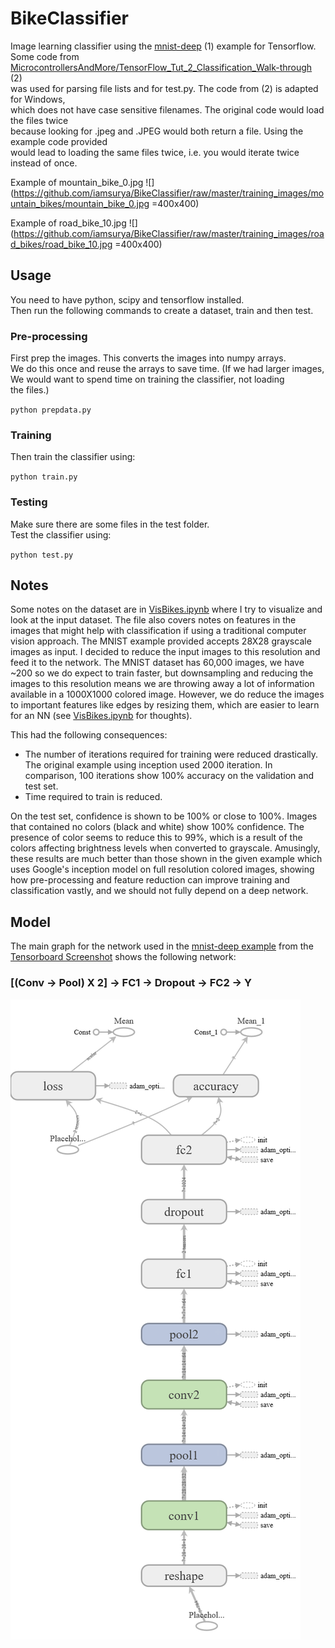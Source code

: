 # BikeClassifier
Image learning classifier using the [mnist-deep](https://github.com/tensorflow/tensorflow/blob/master/tensorflow/examples/tutorials/mnist/mnist_deep.py) (1) example for Tensorflow.  
Some code from [MicrocontrollersAndMore/TensorFlow_Tut_2_Classification_Walk-through
](https://github.com/MicrocontrollersAndMore/TensorFlow_Tut_2_Classification_Walk-through) (2)  
was used for parsing file lists and for test.py.
The code from (2) is adapted for Windows,  
which does not have case sensitive filenames. The 
original code would load the files twice  
because looking for .jpeg and .JPEG would 
both return a file. Using the example code provided  
would lead to loading the same files twice, i.e. you would iterate twice instead of once.  

Example of mountain_bike_0.jpg
![](https://github.com/iamsurya/BikeClassifier/raw/master/training_images/mountain_bikes/mountain_bike_0.jpg =400x400)

Example of road_bike_10.jpg
![](https://github.com/iamsurya/BikeClassifier/raw/master/training_images/road_bikes/road_bike_10.jpg =400x400)

## Usage
You need to have python, scipy and tensorflow installed.  
Then run the following commands to create a dataset, train and then test.

### Pre-processing
First prep the images. This converts the images into numpy arrays.  
We do this once and reuse the arrays to save time. (If we had larger images,  
We would want to spend time on training the classifier, not loading  
the files.)  

`python prepdata.py`  

### Training
Then train the classifier using:  

`python train.py`  

### Testing
Make sure there are some files in the test folder.  
Test the classifier using:  

`python test.py`

## Notes
Some notes on the dataset are in [VisBikes.ipynb](https://github.com/iamsurya/BikeClassifier/blob/master/VisBikes.ipynb) where I try to visualize and look at the input dataset.
The file also covers notes on features in the images that might help with classification if using a traditional computer vision approach.
The MNIST example provided accepts 28X28 grayscale images as input. I decided to reduce the input images to this resolution and feed it to the network. The MNIST dataset has 60,000 images, we have ~200 so we do expect to train faster, but downsampling and reducing the images to this resolution means we are throwing away a lot of information available in a 1000X1000 colored image. However, we do reduce the images to important features like edges by resizing them, which are easier to learn for an NN (see [VisBikes.ipynb](https://github.com/iamsurya/BikeClassifier/blob/master/VisBikes.ipynb) for thoughts).

This had the following consequences:
* The number of iterations required for training were reduced drastically. The original example using inception used 2000 iteration. In comparison, 100 iterations show 100% accuracy on the validation and test set.
* Time required to train is reduced.  

On the test set, confidence is shown to be 100% or close to 100%. Images that contained no colors (black and white) show 100% confidence. The presence of color seems to reduce this to 99%, which is a result of the colors affecting brightness levels when converted to grayscale. Amusingly, these results are much better than those shown in the given example which uses Google's inception model on full resolution colored images, showing how pre-processing and feature reduction can improve training and classification vastly, and we should not fully depend on a deep network.

## Model

The main graph for the network used in the [mnist-deep example](https://github.com/tensorflow/tensorflow/blob/master/tensorflow/examples/tutorials/mnist/mnist_deep.py) from the [Tensorboard Screenshot](https://github.com/iamsurya/BikeClassifier/raw/master/TensorboardScreenshot.PNG) shows the following network:  
### \[(Conv -> Pool) X 2\] -> FC1 -> Dropout -> FC2 -> Y
![MainGraph](https://github.com/iamsurya/BikeClassifier/raw/master/main-graph.png)